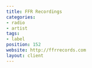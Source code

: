 ```yaml
---
title: FFR Recordings
categories:
- radio
- artist
tags:
- label
position: 152
website: http://ffrrecords.com
layout: client
---
```


